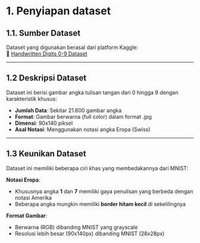 # 1. Penyiapan dataset

## 1.1. Sumber Dataset

Dataset yang digunakan berasal dari platform Kaggle:  
🔗 [Handwritten Digits 0-9 Dataset](https://www.kaggle.com/datasets/olafkrastovski/handwritten-digits-0-9)

---

## 1.2 Deskripsi Dataset

Dataset ini berisi gambar angka tulisan tangan dari 0 hingga 9 dengan karakteristik khusus:

- **Jumlah Data**: Sekitar 21.600 gambar angka
- **Format**: Gambar berwarna (full color) dalam format .jpg
- **Dimensi**: 90x140 piksel
- **Asal Notasi**: Menggunakan notasi angka Eropa (Swiss)

---

## 1.3 Keunikan Dataset

Dataset ini memiliki beberapa ciri khas yang membedakannya dari MNIST:

**Notasi Eropa**:

- Khususnya angka **1** dan **7** memiliki gaya penulisan yang berbeda dengan notasi Amerika
- Beberapa angka mungkin memiliki **border hitam kecil** di sekelilingnya

**Format Gambar**:

- Berwarna (RGB) dibanding MNIST yang grayscale
- Resolusi lebih besar (90x140px) dibanding MNIST (28x28px)
